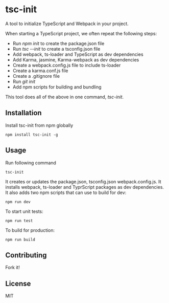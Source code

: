 # tsc-init

A tool to initialize TypeScript and Webpack in your project.

When starting a TypeScript project, we often repeat the following steps:
* Run _npm init_ to create the package.json file
* Run _tsc --init_ to create a tsconfig.json file
* Add webpack, ts-loader and TypeScript as dev dependencies
* Add Karma, jasmine, Karma-webpack as dev dependencies
* Create a webpack.config.js file to include ts-loader
* Create a karma.conf.js file
* Create a .gitignore file
* Run _git init_
* Add npm scripts for building and bundling

This tool does all of the above in one command, _tsc-init_.

## Installation

Install tsc-init from npm globally
```
npm install tsc-init -g
```

## Usage

Run following command
```
tsc-init
```

It creates or updates the package.json, tsconfig.json webpack.config.js.
It installs webpack, ts-loader and TyprScript packages as dev dependencies.
It also adds two npm scripts that can use to build for dev:
```
npm run dev
```
To start unit tests:
```
npm run test
```
To build for production:
```
npm run build
```


## Contributing

Fork it!

## License

MIT

